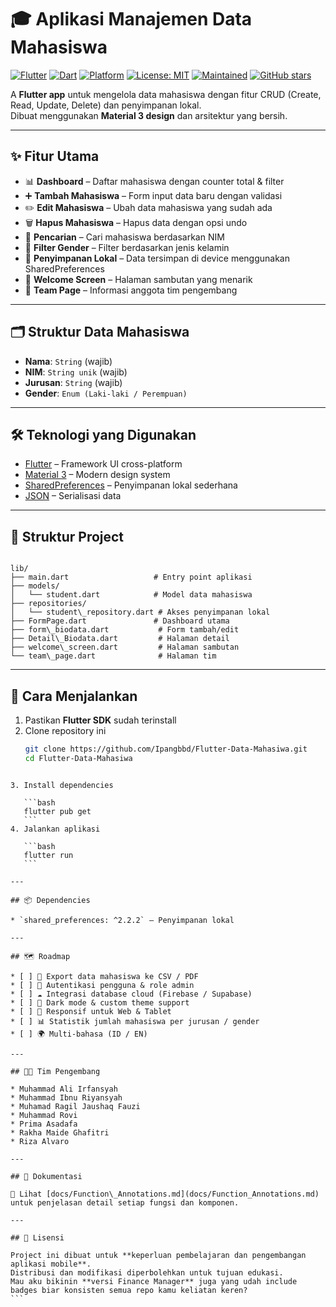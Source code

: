 # 🎓 Aplikasi Manajemen Data Mahasiswa

[![Flutter](https://img.shields.io/badge/Flutter-3.22-blue?logo=flutter)](https://flutter.dev)
[![Dart](https://img.shields.io/badge/Dart-3.4-blue?logo=dart)](https://dart.dev)
[![Platform](https://img.shields.io/badge/Platform-Android%20|%20iOS%20|%20Web-green)]()
[![License: MIT](https://img.shields.io/badge/License-MIT-yellow.svg)](LICENSE)
[![Maintained](https://img.shields.io/badge/Maintained-yes-success)]()
[![GitHub stars](https://img.shields.io/github/stars/Ipangbbd/Flutter-Data-Mahasiwa?style=social)](https://github.com/Ipangbbd/Flutter-Data-Mahasiwa/stargazers)

A **Flutter app** untuk mengelola data mahasiswa dengan fitur CRUD (Create, Read, Update, Delete) dan penyimpanan lokal.  
Dibuat menggunakan **Material 3 design** dan arsitektur yang bersih.  

---

## ✨ Fitur Utama

- 📊 **Dashboard** – Daftar mahasiswa dengan counter total & filter  
- ➕ **Tambah Mahasiswa** – Form input data baru dengan validasi  
- ✏️ **Edit Mahasiswa** – Ubah data mahasiswa yang sudah ada  
- 🗑️ **Hapus Mahasiswa** – Hapus data dengan opsi undo  
- 🔎 **Pencarian** – Cari mahasiswa berdasarkan NIM  
- 🚻 **Filter Gender** – Filter berdasarkan jenis kelamin  
- 💾 **Penyimpanan Lokal** – Data tersimpan di device menggunakan SharedPreferences  
- 👋 **Welcome Screen** – Halaman sambutan yang menarik  
- 👥 **Team Page** – Informasi anggota tim pengembang  

---

## 🗂️ Struktur Data Mahasiswa

- **Nama**: `String` (wajib)  
- **NIM**: `String unik` (wajib)  
- **Jurusan**: `String` (wajib)  
- **Gender**: `Enum (Laki-laki / Perempuan)`  

---

## 🛠️ Teknologi yang Digunakan

- [Flutter](https://flutter.dev) – Framework UI cross-platform  
- [Material 3](https://m3.material.io) – Modern design system  
- [SharedPreferences](https://pub.dev/packages/shared_preferences) – Penyimpanan lokal sederhana  
- [JSON](https://www.json.org) – Serialisasi data  

---

## 📂 Struktur Project

```

lib/
├── main.dart                   # Entry point aplikasi
├── models/
│   └── student.dart            # Model data mahasiswa
├── repositories/
│   └── student\_repository.dart # Akses penyimpanan lokal
├── FormPage.dart               # Dashboard utama
├── form\_biodata.dart           # Form tambah/edit
├── Detail\_Biodata.dart         # Halaman detail
├── welcome\_screen.dart         # Halaman sambutan
└── team\_page.dart              # Halaman tim

````

---

## 🚀 Cara Menjalankan

1. Pastikan **Flutter SDK** sudah terinstall  
2. Clone repository ini  
   ```bash
   git clone https://github.com/Ipangbbd/Flutter-Data-Mahasiwa.git
   cd Flutter-Data-Mahasiwa
````

3. Install dependencies

   ```bash
   flutter pub get
   ```
4. Jalankan aplikasi

   ```bash
   flutter run
   ```

---

## 📦 Dependencies

* `shared_preferences: ^2.2.2` – Penyimpanan lokal

---

## 🗺️ Roadmap

* [ ] 📑 Export data mahasiswa ke CSV / PDF
* [ ] 🔐 Autentikasi pengguna & role admin
* [ ] ☁️ Integrasi database cloud (Firebase / Supabase)
* [ ] 🎨 Dark mode & custom theme support
* [ ] 📱 Responsif untuk Web & Tablet
* [ ] 📊 Statistik jumlah mahasiswa per jurusan / gender
* [ ] 🌍 Multi-bahasa (ID / EN)

---

## 👨‍💻 Tim Pengembang

* Muhammad Ali Irfansyah
* Muhammad Ibnu Riyansyah
* Muhamad Ragil Jaushaq Fauzi
* Muhammad Rovi
* Prima Asadafa
* Rakha Maide Ghafitri
* Riza Alvaro

---

## 📖 Dokumentasi

📑 Lihat [docs/Function\_Annotations.md](docs/Function_Annotations.md)
untuk penjelasan detail setiap fungsi dan komponen.

---

## 📜 Lisensi

Project ini dibuat untuk **keperluan pembelajaran dan pengembangan aplikasi mobile**.
Distribusi dan modifikasi diperbolehkan untuk tujuan edukasi.
Mau aku bikinin **versi Finance Manager** juga yang udah include badges biar konsisten semua repo kamu keliatan keren?
```

